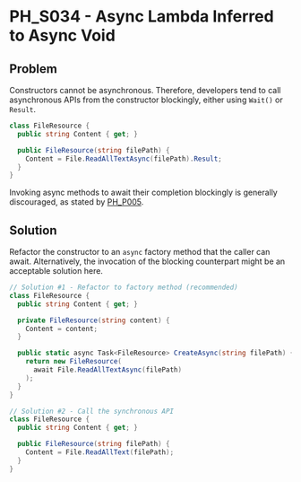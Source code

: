 # PH_S034 - Async Lambda Inferred to Async Void

## Problem

Constructors cannot be asynchronous. Therefore, developers tend to call asynchronous APIs from the constructor blockingly, either using `Wait()` or `Result`. 

```cs
class FileResource {
  public string Content { get; }

  public FileResource(string filePath) {
    Content = File.ReadAllTextAsync(filePath).Result;
  }
}
```

Invoking async methods to await their completion blockingly is generally discouraged, as stated by [PH_P005](PH_P005.md).


## Solution

Refactor the constructor to an `async` factory method that the caller can await. Alternatively, the invocation of the blocking counterpart might be an acceptable solution here.

```cs
// Solution #1 - Refactor to factory method (recommended)
class FileResource {
  public string Content { get; }

  private FileResource(string content) {
    Content = content;
  }

  public static async Task<FileResource> CreateAsync(string filePath) {
    return new FileResource(
      await File.ReadAllTextAsync(filePath)
    );
  }
}

// Solution #2 - Call the synchronous API
class FileResource {
  public string Content { get; }

  public FileResource(string filePath) {
    Content = File.ReadAllText(filePath);
  }
}
```
